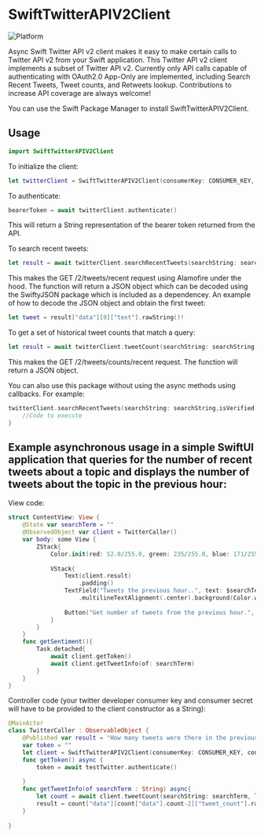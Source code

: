 # SwiftTwitterAPIV2Client

![Platform](https://img.shields.io/badge/platforms-iOS%213.0%20%7C%20macOS%2010.15-F28D00.svg)

Async Swift Twitter API v2 client makes it easy to make certain calls to Twitter API v2 from your Swift application. This Twitter API v2 client implements a subset of Twitter API v2. Currently only API calls capable of authenticating with OAuth2.0 App-Only are implemented, including Search Recent Tweets, Tweet counts, and Retweets lookup. Contributions to increase API coverage are always welcome!  

You can use the Swift Package Manager to install SwiftTwitterAPIV2Client. 

## Usage
```swift
import SwiftTwitterAPIV2Client
```

To initialize the client:
```swift
let twitterClient = SwiftTwitterAPIV2Client(consumerKey: CONSUMER_KEY, consumerSecret: CONSUMER SECRET)`
```

To authenticate:
```swift
bearerToken = await twitterClient.authenticate()
```
This will return a String representation of the bearer token returned from the API.

To search recent tweets:
```swift
let result = await twitterClient.searchRecentTweets(searchString: searchString,isVerified: false, maxResults: 20, language: .english)
```
This makes the GET /2/tweets/recent request using Alamofire under the hood. The function  will return a JSON object which can be decoded using the SwiftyJSON package which is included as a dependencey. An example of how to decode the JSON object and obtain the first tweet:
```swift
let tweet = result["data"][0]["text"].rawString()!
```
To get a set of historical tweet counts that match a query:
```swift
let result = await twitterClient.tweetCount(searchString: searchString, language: .english)
```
This makes the GET /2/tweets/counts/recent request. The function will return a JSON object.


You can also use this package without using the async methods using callbacks. For example:
```swift 
twitterClient.searchRecentTweets(searchString: searchString,isVerified: false, maxResults: 20, language: .english){result in
    //Code to execute
}
```

## Example asynchronous usage in a simple SwiftUI application that queries for the number of recent tweets about a topic and displays the number of tweets about the topic in the previous hour:

View code:
```swift
struct ContentView: View {
    @State var searchTerm = ""
    @ObservedObject var client = TwitterCaller()
    var body: some View {
        ZStack{
            Color.init(red: 52.0/255.0, green: 235/255.0, blue: 171/255.0, opacity: 1.0).ignoresSafeArea()
            
            VStack{
                Text(client.result)
                    .padding()
                TextField("Tweets the previous hour..", text: $searchTerm)
                    .multilineTextAlignment(.center).background(Color.white)
        
                Button("Get number of tweets from the previous hour.", action: getSentiment)
            }
        }
    }
    func getSentiment(){
        Task.detached{
            await client.getToken()
            await client.getTweetInfo(of: searchTerm)
        }
    }
}
```
Controller code (your twitter developer consumer key and consumer secret will have to be provided to the client constructor as a String):
```swift
@MainActor
class TwitterCaller : ObservableObject {
    @Published var result = "How many tweets were there in the previous hour about this subject?"
    var token = ""
    let client = SwiftTwitterAPIV2Client(consumerKey: CONSUMER_KEY, consumerSecret: CONSUMER_SECRET)
    func getToken() async {
        token = await testTwitter.authenticate()
        
    }
    func getTweetInfo(of searchTerm : String) async{
        let count = await client.tweetCount(searchString: searchTerm, language: .english)
        result = count["data"][count["data"].count-2]["tweet_count"].rawString()!
    }
    
}
```

